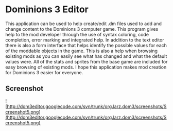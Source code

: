 # Dominions 3 Editor #
This application can be used to help create/edit .dm files used to add and change content to the Dominions 3 computer game. This program gives help to the mod developer through the use of syntax coloring, code completion, error marking and integrated help. In addition to the text editor there is also a form interface that helps identify the possible values for each of the moddable objects in the game. This is also a help when browsing existing mods as you can easily see what has changed and what the default values were. All of the stats and sprites from the base game are included for easy browsing of existing mods. I hope this application makes mod creation for Dominions 3 easier for everyone.

## Screenshot ##
![http://dom3editor.googlecode.com/svn/trunk/org.larz.dom3/screenshots/Screenshot5.png](http://dom3editor.googlecode.com/svn/trunk/org.larz.dom3/screenshots/Screenshot5.png)